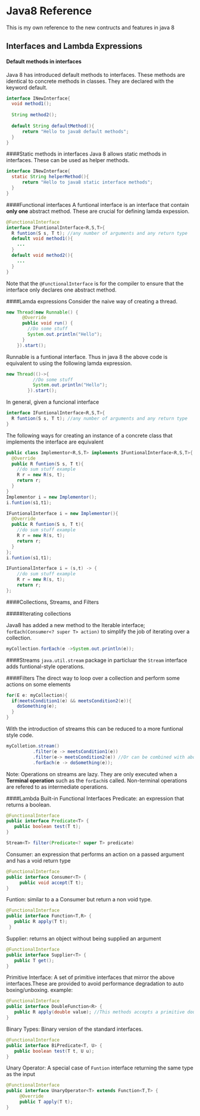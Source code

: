 # Java8 Reference
This is my own reference to the new contructs and features in java 8

## Interfaces and Lambda Expressions
#### Default methods in interfaces

Java 8 has introduced default methods to interfaces. These methods are identical to concrete methods in classes. They are declared with the keyword default.

```java
interface INewInterface{
  void method1();
  
  String method2();
  
  default String defaultMethod(){
      return "Hello to java8 default methods";
  }
}
```

####Static methods in interfaces
Java 8 allows static methods in interfaces. These can be used as helper methods.
```java
interface INewInterface{
  static String helperMethod(){
      return "Hello to java8 static interface methods";
  }
}
```

####Functional interfaces
A funtional interface is an interface that contain **only one** abstract method. These are crucial for defining lamda expession.

```java
@FunctionalInterface
interface IFuntionalInterface<R,S,T>{
  R funtion(S s, T t); //any number of arguments and any return type
  default void method1(){
    ...
  }
  default void method2(){
    ...
  }
}  
```
Note that the ```@FunctionalInterface``` is for the compiler to ensure that the interface only declares one abstract method.  

####Lamda expressions
Consider the naive way of creating a thread. 

```java
new Thread(new Runnable() {
      @Override
      public void run() {
        //Do some stuff
        System.out.println("Hello");
      }
    }).start();
```
Runnable is a funtional interface. Thus in java 8 the above code is equivalent to using the following lamda expression.

```java
new Thread(()->{        
          //Do some stuff
          System.out.println("Hello");
        }).start();
```
In general, given a funcional interface
```java 
interface IFuntionalInterface<R,S,T>{
  R funtion(S s, T t); //any number of arguments and any return type
}
```
The following ways for creating an instance of a concrete class that implements the interface are equivalent

```java
public class Implementor<R,S,T> implements IFuntionalInterface<R,S,T>{
  @Override                                                            
  public R funtion(S s, T t){
    //do sum stuff example
    R r = new R(s, t);
    return r;
  }
}
Implementor i = new Implementor();
i.funtion(s1,t1);
```

```java 
IFuntionalInterface i = new Implementor(){
  @Override                                                            
  public R funtion(S s, T t){
    //do sum stuff example
    R r = new R(s, t);
    return r;
  }
};
i.funtion(s1,t1);
```
```java 
IFuntionalInterface i = (s,t) -> {   
    //do sum stuff example
    R r = new R(s, t);
    return r;
};
```

####Collections, Streams, and Filters

#####Iterating collections

Java8 has added a new method to the Iterable interface; ```forEach(Consumer<? super T> action)``` to simplify the job of iterating over a collection.

```java
myCollection.forEach(e ->System.out.println(e));
```
####Streams
```java.util.stream``` package in particluar the ```Stream``` interface adds funtional-style operations.

####Filters
The direct way to loop over a collection and perform some actions on some elements
```java
for(E e: myCollection){
  if(meetsCondition1(e) && meetsCondition2(e)){
    doSomething(e);
  }
}
```
With the introduction of streams this can be reduced to a more funtional style code.
```java
myColletion.stream()
          .filter(e -> meetsCondition1(e))
          .filter(e-> meetsCondition2(e)) //Or can be combined with above
          .forEach(e -> doSomething(e));
```

Note: Operations on streams are lazy. They are only executed when a **Terminal operation** such as the ```forEach```is called. Non-terminal operations are refered to as intermediate operations.


####Lambda Built-in Functional Interfaces
Predicate: an expression that returns a boolean.
```java
@FunctionalInterface
public interface Predicate<T> {
   public boolean test(T t);
}

Stream<T> filter(Predicate<? super T> predicate)
```
Consumer: an expression that performs an action on a passed argument and has a void return type
```java
@FunctionalInterface
public interface Consumer<T> {
     public void accept(T t);
}
```

Funtion: similar to a a Consumer but return a non void type.
```java
@FunctionalInterface
public interface Function<T,R> {
   public R apply(T t);
 }
```

Supplier: returns an object without being supplied an argument
```java
@FunctionalInterface
public interface Supplier<T> {
   public T get();
}
```
Primitive Interface: A set of primitive interfaces that mirror the above interfaces.These are provided to avoid performance degradation to auto boxing/unboxing.
example:
```java
@FunctionalInterface
public interface DoubleFunction<R> {
   public R apply(double value); //This methods accepts a primitive double as input
}
```
Binary Types: Binary version of the standard interfaces.
```java
@FunctionalInterface
public interface BiPredicate<T, U> {
   public boolean test(T t, U u);
}
```

Unary Operator: A special case of ```Funtion``` interface returning the same type as the input
```java
@FunctionalInterface
public interface UnaryOperator<T> extends Function<T,T> {
     @Override
     public T apply(T t);
}
```






